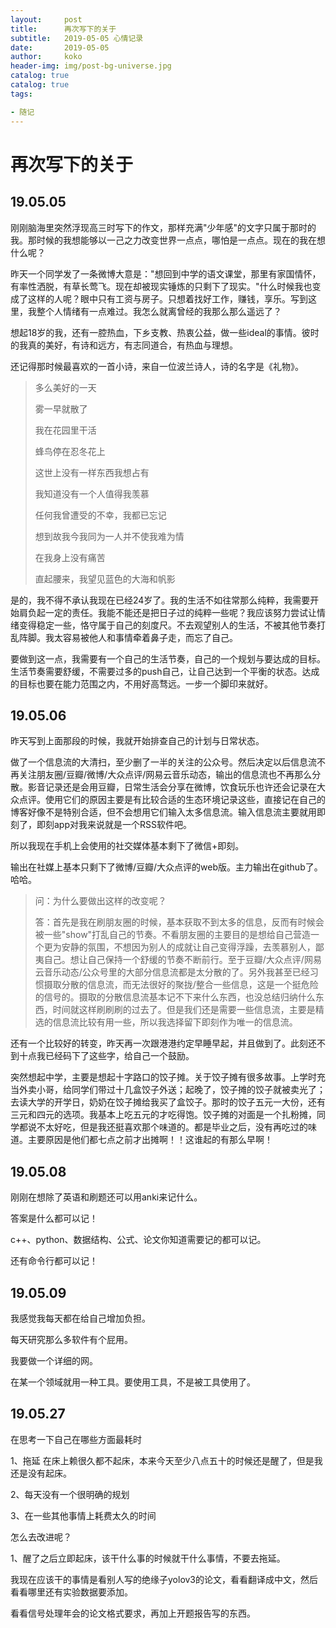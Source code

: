```yaml
---
layout:     post
title:     	再次写下的关于
subtitle:   2019-05-05 心情记录
date:       2019-05-05
author:     koko
header-img: img/post-bg-universe.jpg
catalog: true
catalog: true
tags:

- 随记
---
```


# 再次写下的关于

## 19.05.05

刚刚脑海里突然浮现高三时写下的作文，那样充满"少年感"的文字只属于那时的我。那时候的我想能够以一己之力改变世界一点点，哪怕是一点点。现在的我在想什么呢？

昨天一个同学发了一条微博大意是："想回到中学的语文课堂，那里有家国情怀，有率性洒脱，有草长莺飞。现在却被现实锤炼的只剩下了现实。"什么时候我也变成了这样的人呢？眼中只有工资与房子。只想着找好工作，赚钱，享乐。写到这里，我整个人情绪有一点难过。我怎么就离曾经的我那么那么遥远了？

想起18岁的我，还有一腔热血，下乡支教、热衷公益，做一些ideal的事情。彼时的我真的美好，有诗和远方，有志同道合，有热血与理想。

还记得那时候最喜欢的一首小诗，来自一位波兰诗人，诗的名字是《礼物》。

> 多么美好的一天
>
> 雾一早就散了
>
> 我在花园里干活
>
> 蜂鸟停在忍冬花上
>
> 这世上没有一样东西我想占有
>
> 我知道没有一个人值得我羡慕
>
> 任何我曾遭受的不幸，我都已忘记
>
> 想到故我今我同为一人并不使我难为情
>
> 在我身上没有痛苦
>
> 直起腰来，我望见蓝色的大海和帆影

是的，我不得不承认我现在已经24岁了。我的生活不如往常那么纯粹，我需要开始肩负起一定的责任。我能不能还是把日子过的纯粹一些呢？我应该努力尝试让情绪变得稳定一些，恪守属于自己的刻度尺。不去观望别人的生活，不被其他节奏打乱阵脚。我太容易被他人和事情牵着鼻子走，而忘了自己。

要做到这一点，我需要有一个自己的生活节奏，自己的一个规划与要达成的目标。生活节奏需要舒缓，不需要过多的push自己，让自己达到一个平衡的状态。达成的目标也要在能力范围之内，不用好高骛远。一步一个脚印来就好。

## 19.05.06

昨天写到上面那段的时候，我就开始排查自己的计划与日常状态。

做了一个信息流的大清扫，至少删了一半的关注的公众号。然后决定以后信息流不再关注朋友圈/豆瓣/微博/大众点评/网易云音乐动态，输出的信息流也不再那么分散。影音记录还是会用豆瓣，日常生活会分享在微博，饮食玩乐也许还会记录在大众点评。使用它们的原因主要是有比较合适的生态环境记录这些，直接记在自己的博客好像不是特别合适，但不会想用它们输入太多信息流。输入信息流主要就用即刻了，即刻app对我来说就是一个RSS软件吧。

所以我现在手机上会使用的社交媒体基本剩下了微信+即刻。

输出在社媒上基本只剩下了微博/豆瓣/大众点评的web版。主力输出在github了。哈哈。

> 问：为什么要做出这样的改变呢？
>
> 答：首先是我在刷朋友圈的时候，基本获取不到太多的信息，反而有时候会被一些"show"打乱自己的节奏。不看朋友圈的主要目的是想给自己营造一个更为安静的氛围，不想因为别人的成就让自己变得浮躁，去羡慕别人，鄙夷自己。想让自己保持一个舒缓的节奏不断前行。至于豆瓣/大众点评/网易云音乐动态/公众号里的大部分信息流都是太分散的了。另外我甚至已经习惯摄取分散的信息流，而无法很好的聚拢/整合一些信息，这是一个挺危险的信号的。摄取的分散信息流基本记不下来什么东西，也没总结归纳什么东西，时间就这样刷刷刷的过去了。但是我们还是需要一些信息流，主要是精选的信息流比较有用一些，所以我选择留下即刻作为唯一的信息流。

还有一个比较好的转变，昨天再一次跟港港约定早睡早起，并且做到了。此刻还不到十点我已经码下了这些字，给自己一个鼓励。

突然想起中学，主要是想起十字路口的饺子摊。关于饺子摊有很多故事。上学时充当外卖小哥，给同学们带过十几盒饺子外送；起晚了，饺子摊的饺子就被卖光了；去读大学的开学日，奶奶在饺子摊给我买了盒饺子。那时的饺子五元一大份，还有三元和四元的选项。我基本上吃五元的才吃得饱。饺子摊的对面是一个扎粉摊，同学都说不太好吃，但是我还挺喜欢那个味道的。都是毕业之后，没有再吃过的味道。主要原因是他们都七点之前才出摊啊！！这谁起的有那么早啊！

## 19.05.08

刚刚在想除了英语和刷题还可以用anki来记什么。

答案是什么都可以记！

c++、python、数据结构、公式、论文你知道需要记的都可以记。

还有命令行都可以记！

## 19.05.09

我感觉我每天都在给自己增加负担。

每天研究那么多软件有个屁用。

我要做一个详细的网。

在某一个领域就用一种工具。要使用工具，不是被工具使用了。

## 19.05.27

在思考一下自己在哪些方面最耗时

1、拖延 在床上赖很久都不起床，本来今天至少八点五十的时候还是醒了，但是我还是没有起床。

2、每天没有一个很明确的规划

3、在一些其他事情上耗费太久的时间

怎么去改进呢？

1、醒了之后立即起床，该干什么事的时候就干什么事情，不要去拖延。

我现在应该干的事情是看别人写的绝缘子yolov3的论文，看看翻译成中文，然后看看哪里还有实验数据要添加。

看看信号处理年会的论文格式要求，再加上开题报告写的东西。

